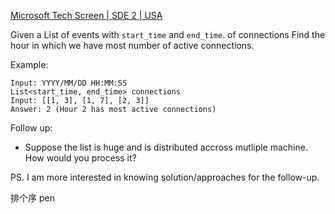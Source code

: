[Microsoft Tech Screen | SDE 2 | USA](https://leetcode.com/discuss/interview-question/1700786/Microsoft-Tech-Screen-or-SDE-2-or-USA)

Given a List of events with  `start_time`  and  `end_time`. of connections Find the hour in which we have most number of active connections.

Example:

```
Input: YYYY/MM/DD HH:MM:SS
List<start_time, end_time> connections
Input: [[1, 3], [1, 7], [2, 3]]
Answer: 2 (Hour 2 has most active connections) 

```

Follow up:

-   Suppose the list is huge and is distributed accross mutliple machine. How would you process it?

PS. I am more interested in knowing solution/approaches for the follow-up.

排个序 pen
<!--stackedit_data:
eyJoaXN0b3J5IjpbLTE4ODUzNzc4NTVdfQ==
-->